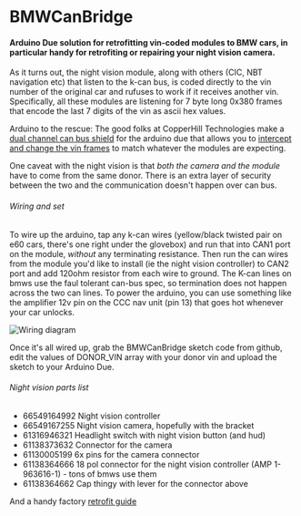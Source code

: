 # BMWCanBridge
#### Arduino Due solution for retrofitting vin-coded modules to BMW cars, in particular handy for retrofiting or repairing your night vision camera. 


As it turns out, the night vision module, along with others (CIC, NBT navigation etc) that listen to the k-can bus, is coded directly to the vin number of the original car and rufuses to work if it receives another vin. Specifically, all these modules are listening for 7 byte long 0x380 frames that encode the last 7 digits of the vin as ascii hex values. 


Arduino to the rescue: The good folks at CopperHill Technologies make a [dual channel can bus shield](http://copperhilltech.com/arduino-based-ecu-development-board-with-dual-can-bus-interface/) for the arduino due that allows you to [intercept and change the vin frames](https://en.wikipedia.org/wiki/Man-in-the-middle_attack) to match whatever the modules are expecting. 


One caveat with the night vision is that *both the camera and the module* have to come from the same donor. There is an extra layer of security between the two and the communication doesn't happen over can bus. 



###### Wiring and set
To wire up the arduino, tap any k-can wires (yellow/black twisted pair on e60 cars, there's one right under the glovebox) and run that into CAN1 port on the module, *without* any terminating resistance. Then run the can wires from the module you'd like to install (ie the night vision controller) to CAN2 port and add 120ohm resistor from each wire to ground. The K-can lines on bmws use the faul tolerant can-bus spec, so termination does not happen across the two can lines. To power the arduino, you can use something like the amplifier 12v pin on the CCC nav unit (pin 13) that goes hot whenever your car unlocks.

![Wiring diagram](https://raw.githubusercontent.com/pavelmalik/BMWCanBridge/master/attachment.jpeg)

Once it's all wired up, grab the BMWCanBridge sketch code from github, edit the values of DONOR_VIN array with your donor vin and upload the sketch to your Arduino Due.


###### Night vision parts list


* 66549164992 Night vision controller
* 66549167255 Night vision camera, hopefully with the bracket
* 61316946321 Headlight switch with night vision button (and hud)
* 61138373632 Connector for the camera
* 61130005199 6x pins for the camera connector
* 61138364666 18 pol connector for the night vision controller (AMP 1-963616-1) - tons of bmws use them
* 61138364662 Cap thingy with lever for the connector above 


And a handy factory [retrofit guide](https://www.bimmerfest.com/forums/attachment.php?attachmentid=181022&d=1239472676)

